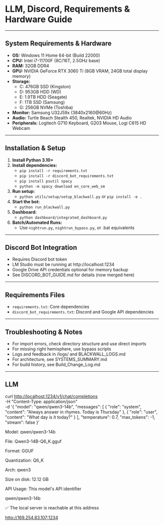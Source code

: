 # LLM, Discord, Requirements & Hardware Guide

---

## System Requirements & Hardware

- **OS:** Windows 11 Home 64-bit (Build 22000)
- **CPU:** Intel i7-11700F (8C/16T, 2.5GHz base)
- **RAM:** 32GB DDR4
- **GPU:** NVIDIA GeForce RTX 3060 Ti (8GB VRAM, 24GB total display memory)
- **Storage:**
  - C: 476GB SSD (Kingston)
  - D: 953GB HDD (WD)
  - E: 1.9TB HDD (Seagate)
  - F: 1TB SSD (Samsung)
  - G: 256GB NVMe (Toshiba)
- **Monitor:** Samsung U32J59x (3840x2160@60Hz)
- **Audio:** Turtle Beach Stealth 450, Realtek, NVIDIA HD Audio
- **Peripherals:** Logitech G710 Keyboard, G203 Mouse, Logi C615 HD Webcam

---

## Installation & Setup

1. **Install Python 3.10+**
2. **Install dependencies:**
   - `pip install -r requirements.txt`
   - `pip install -r discord_bot_requirements.txt`
   - `pip install psutil spacy`
   - `python -m spacy download en_core_web_sm`
3. **Run setup:**
   - `python utils/setup/setup_blackwall.py` or `pip install -e .`
4. **Start the bot:**
   - `python run_blackwall.py`
5. **Dashboard:**
   - `python dashboard/integrated_dashboard.py`
6. **Batch/Automated Runs:**
   - Use `nightrun.py`, `nightrun_bypass.py`, or .bat equivalents

---

## Discord Bot Integration

- Requires Discord bot token
- LM Studio must be running at http://localhost:1234
- Google Drive API credentials optional for memory backup
- See DISCORD_BOT_GUIDE.md for details (now merged here)

---

## Requirements Files

- `requirements.txt`: Core dependencies
- `discord_bot_requirements.txt`: Discord and Google API dependencies

---

## Troubleshooting & Notes

- For import errors, check directory structure and use direct imports
- For missing right hemisphere, use bypass scripts
- Logs and feedback in /logs/ and BLACKWALL_LOGS.md
- For architecture, see SYSTEMS_SUMMARY.md
- For build history, see Build_Change_Log.md

---

## LLM

curl <http://localhost:1234/v1/chat/completions> \
  -H "Content-Type: application/json" \
  -d '{
    "model": "qwen/qwen3-14b",
    "messages": [
      { "role": "system", "content": "Always answer in rhymes. Today is Thursday" },
      { "role": "user", "content": "What day is it today?" }
    ],
    "temperature": 0.7,
    "max_tokens": -1,
    "stream": false
  }'

Model: qwen/qwen3-14b

File: Qwen3-14B-Q6_K.gguf

Format: GGUF

Quantization: Q6_K

Arch: qwen3

Size on disk: 12.12 GB

API Usage: This model's API identifier

qwen/qwen3-14b

✅ The local server is reachable at this address

<http://169.254.83.107:1234>
